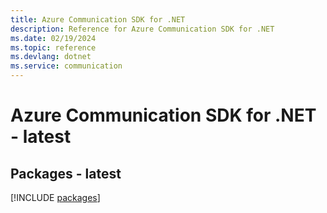 ```yaml
---
title: Azure Communication SDK for .NET
description: Reference for Azure Communication SDK for .NET
ms.date: 02/19/2024
ms.topic: reference
ms.devlang: dotnet
ms.service: communication
---
```

# Azure Communication SDK for .NET - latest
## Packages - latest
[!INCLUDE [packages](communication-index.md)]